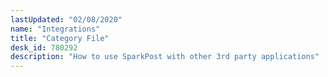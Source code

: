 ```yaml
---
lastUpdated: "02/08/2020"
name: "Integrations"
title: "Category File"
desk_id: 780292
description: "How to use SparkPost with other 3rd party applications"
---
```

